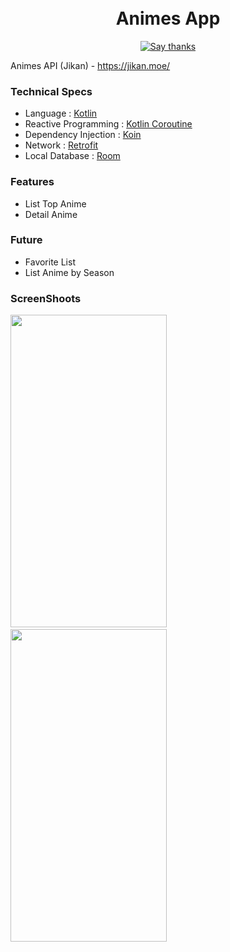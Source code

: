 <h1 align="center">
<br/>
Animes App
</h1>
<p align="center">
  <a href="https://github.com/RezaRamadhanIrianto/Animes-App/stargazers">
    <img src="https://img.shields.io/badge/Say%20Thanks-👍-1EAEDB.svg" alt="Say thanks">
  </a>
</p>

Animes API (Jikan) - https://jikan.moe/

### Technical Specs
- Language              : [Kotlin](https://kotlinlang.org/)
- Reactive Programming  : [Kotlin Coroutine](https://developer.android.com/kotlin/coroutines)
- Dependency Injection  : [Koin](https://insert-koin.io/)
- Network               : [Retrofit](https://square.github.io/retrofit/)
- Local Database        : [Room](https://developer.android.com/jetpack/androidx/releases/room)

### Features
- List Top Anime
- Detail Anime

### Future
- Favorite List
- List Anime by Season

### ScreenShoots
<img src="https://user-images.githubusercontent.com/46983732/118359377-4ebe5c00-b5ad-11eb-987c-0f454b23463f.jpeg" width="250" height= "500">&nbsp;&nbsp;&nbsp;&nbsp;
<img src="https://user-images.githubusercontent.com/46983732/118359371-4a923e80-b5ad-11eb-9025-f5106c257593.jpeg" width="250" height= "500">

